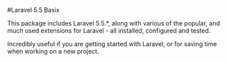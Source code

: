 #Laravel 5.5 Basix

This package includes Laravel 5.5.*, along with various of the popular, and much used extensions for Laravel - all installed, configured and tested. 

Incredibly useful if you are getting started with Laravel, or for saving time when working on a new project.